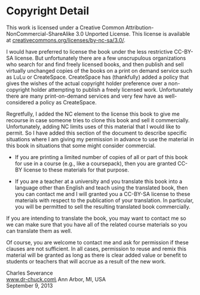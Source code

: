 Copyright Detail
================

This work is licensed under a Creative Common
Attribution-NonCommercial-ShareAlike 3.0 Unported License. This license
is available at
[creativecommons.org/licenses/by-nc-sa/3.0/](creativecommons.org/licenses/by-nc-sa/3.0/).

I would have preferred to license the book under the less restrictive
CC-BY-SA license. But unfortunately there are a few unscrupulous
organizations who search for and find freely licensed books, and then
publish and sell virtually unchanged copies of the books on a print on
demand service such as LuLu or CreateSpace. CreateSpace has (thankfully)
added a policy that gives the wishes of the actual copyright holder
preference over a non-copyright holder attempting to publish a freely
licensed work. Unfortunately there are many print-on-demand services and
very few have as well-considered a policy as CreateSpace.

Regretfully, I added the NC element to the license this book to give me
recourse in case someone tries to clone this book and sell it
commercially. Unfortunately, adding NC limits uses of this material that
I would like to permit. So I have added this section of the document to
describe specific situations where I am giving my permission in advance
to use the material in this book in situations that some might consider
commercial.

-   If you are printing a limited number of copies of all or part of
    this book for use in a course (e.g., like a coursepack), then you
    are granted CC-BY license to these materials for that purpose.

-   If you are a teacher at a university and you translate this book
    into a language other than English and teach using the translated
    book, then you can contact me and I will granted you a CC-BY-SA
    license to these materials with respect to the publication of your
    translation. In particular, you will be permitted to sell the
    resulting translated book commercially.

If you are intending to translate the book, you may want to contact me
so we can make sure that you have all of the related course materials so
you can translate them as well.

Of course, you are welcome to contact me and ask for permission if these
clauses are not sufficient. In all cases, permission to reuse and remix
this material will be granted as long as there is clear added value or
benefit to students or teachers that will accrue as a result of the new
work.

Charles Severance\
www.dr-chuck.com\
Ann Arbor, MI, USA\
September 9, 2013
